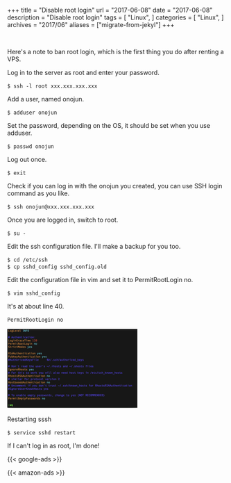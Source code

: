 +++
title = "Disable root login"
url = "2017-06-08"
date = "2017-06-08"
description = "Disable root login"
tags = [
    "Linux",
]
categories = [
    "Linux",
]
archives = "2017/06"
aliases = ["migrate-from-jekyl"]
+++

<br>

Here's a note to ban root login, which is the first thing you do after renting a VPS.  

Log in to the server as root and enter your password.  


```
$ ssh -l root xxx.xxx.xxx.xxx
```

Add a user, named onojun.    

```
$ adduser onojun
```

Set the password, depending on the OS, it should be set when you use adduser.  

```
$ passwd onojun
```

Log out once.

```
$ exit
```

Check if you can log in with the onojun you created, you can use SSH login command as you like.  


```
$ ssh onojun@xxx.xxx.xxx.xxx
```

Once you are logged in, switch to root.  

```
$ su -
```

Edit the ssh configuration file. I'll make a backup for you too.  

```
$ cd /etc/ssh
$ cp sshd_config sshd_config.old
```

Edit the configuration file in vim and set it to PermitRootLogin no.  

```
$ vim sshd_config
```

It's at about line 40.  

```
PermitRootLogin no
```

![alt](1.png)

Restarting sssh  

```
$ service sshd restart
```

If I can't log in as root, I'm done!

<!-- Google Ads -->
{{< google-ads >}}

<!-- Amazon Ads -->
{{< amazon-ads >}}
